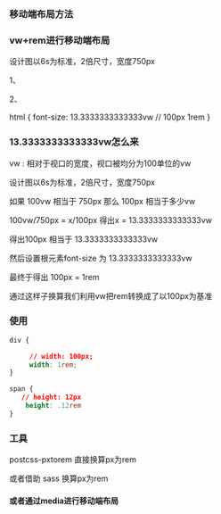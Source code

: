 ### 移动端布局方法

### vw+rem进行移动端布局  

设计图以6s为标准，2倍尺寸，宽度750px

1、

<meta name="viewport" content="width=device-width, initial-scale=2.0, maximum-scale=2.0, minimum-scale=2.0, user-scalable=no">

2、

html {
    font-size: 13.3333333333333vw // 100px  1rem
}


### 13.3333333333333vw怎么来

vw : 相对于视口的宽度，视口被均分为100单位的vw

设计图以6s为标准，2倍尺寸，宽度750px

如果 100vw  相当于 750px  那么 100px 相当于多少vw

100vw/750px = x/100px  得出x = 13.3333333333333vw

得出100px  相当于 13.3333333333333vw

然后设置根元素font-size 为 13.3333333333333vw

最终于得出 100px = 1rem

通过这样子换算我们利用vw把rem转换成了以100px为基准


### 使用
```css
div {

     // width: 100px;
     width: 1rem;
}

span {
   // height: 12px
    height: .12rem
}
```


###  工具
postcss-pxtorem  直接换算px为rem

或者借助 sass 换算px为rem


#### 或者通过media进行移动端布局
